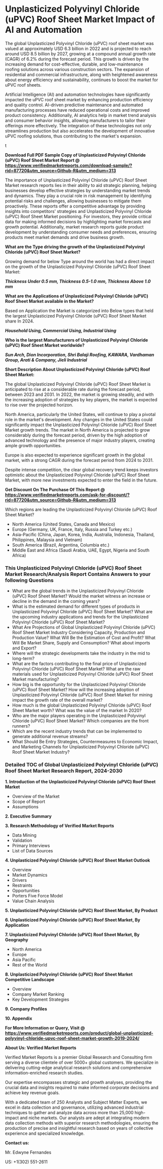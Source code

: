<meta name="title" content="Global Unplasticized Polyvinyl Chloride (uPVC) Roof Sheet Market Impact of AI and Automation"><meta name="description" content="The global Unplasticized Polyvinyl Chloride (uPVC) roof sheet market was valued at approximately USD 6.3 billion in 2022 and is projected to reach around USD 8.5 billi"><meta name="title" content="Unplasticized Polyvinyl Chloride (uPVC) Roof Sheet Market Size, Share, Scope, Trends, Growth, Opportunities, Analysis, Forecast"><h1>Unplasticized Polyvinyl Chloride (uPVC) Roof Sheet Market Impact of AI and Automation</h1><p>The global Unplasticized Polyvinyl Chloride (uPVC) roof sheet market was valued at approximately USD 6.3 billion in 2022 and is projected to reach around USD 8.5 billion by 2027, growing at a compound annual growth rate (CAGR) of 6.2% during the forecast period. This growth is driven by the increasing demand for cost-effective, durable, and low-maintenance roofing solutions across various construction sectors. The expansion of residential and commercial infrastructure, along with heightened awareness about energy efficiency and sustainability, continues to boost the market for uPVC roof sheets.</p><p>Artificial Intelligence (AI) and automation technologies have significantly impacted the uPVC roof sheet market by enhancing production efficiency and quality control. AI-driven predictive maintenance and automated manufacturing processes have reduced operational costs and improved product consistency. Additionally, AI analytics help in market trend analysis and consumer behavior insights, allowing manufacturers to tailor their offerings more effectively. The integration of these technologies not only streamlines production but also accelerates the development of innovative uPVC roofing solutions, thus contributing to the market's expansion.</p>t</p><p id="" class=""><strong>Download Full PDF Sample Copy of Unplasticized Polyvinyl Chloride (uPVC) Roof Sheet Market Report @ <a href="https://www.verifiedmarketreports.com/download-sample/?rid=87720&utm_source=Github-R&utm_medium=313" target="_blank">https://www.verifiedmarketreports.com/download-sample/?rid=87720&utm_source=Github-R&utm_medium=313</a></strong></p><p>The importance of&nbsp;Unplasticized Polyvinyl Chloride (uPVC) Roof Sheet Market research reports lies in their ability to aid strategic planning, helping businesses develop effective strategies by understanding market trends and dynamics. They play a crucial role in risk management by identifying potential risks and challenges, allowing businesses to mitigate them proactively. These reports offer a competitive advantage by providing insights into competitors' strategies and Unplasticized Polyvinyl Chloride (uPVC) Roof Sheet Market positioning. For investors, they provide critical data for making informed decisions by highlighting market forecasts and growth potential. Additionally, market research reports guide product development by understanding consumer needs and preferences, ensuring products meet market demands and drive business growth.</p><p><strong>What are the&nbsp;Type driving the growth of the Unplasticized Polyvinyl Chloride (uPVC) Roof Sheet Market?</strong></p><p id="" class="">Growing demand for below Type around the world has had a direct impact on the growth of the Unplasticized Polyvinyl Chloride (uPVC) Roof Sheet Market:</p><em><strong>Thickness Under 0.5 mm, Thickness 0.5-1.0 mm, Thickness Above 1.0 mm</strong></em></p><strong>What are the&nbsp;Applications&nbsp;of Unplasticized Polyvinyl Chloride (uPVC) Roof Sheet Market available in the Market?</strong></p><p id="" class="">Based on Application the Market is categorized into Below types that held the largest Unplasticized Polyvinyl Chloride (uPVC) Roof Sheet Market share In 2024.</p><em><strong>Household Using, Commercial Using, Industrial Using</strong></em></p><strong>Who is the largest Manufacturers of Unplasticized Polyvinyl Chloride (uPVC) Roof Sheet Market worldwide?</strong></p><p><em><strong>Sun Arch, Dion Incorporation, Shri Balaji Roofing, KAWARA, Vardhaman Group, Arati & Company, Jieli Industrial</strong></em></p><p id="" class=""><strong>Short Description About Unplasticized Polyvinyl Chloride (uPVC) Roof Sheet Market:</strong></p><p>The global Unplasticized Polyvinyl Chloride (uPVC) Roof Sheet Market is anticipated to rise at a considerable rate during the forecast period, between 2023 and 2031. In 2022, the market is growing steadily, and with the increasing adoption of strategies by key players, the market is expected to rise over the projected horizon.</p><p>North America, particularly the United States, will continue to play a pivotal role in the market's development. Any changes in the United States could significantly impact the Unplasticized Polyvinyl Chloride (uPVC) Roof Sheet Market growth trends. The market in North America is projected to grow considerably during the forecast period, driven by the high adoption of advanced technology and the presence of major industry players, creating ample growth opportunities.</p><p>Europe is also expected to experience significant growth in the global market, with a strong CAGR during the forecast period from 2024 to 2031.</p><p>Despite intense competition, the clear global recovery trend keeps investors optimistic about the Unplasticized Polyvinyl Chloride (uPVC) Roof Sheet Market, with more new investments expected to enter the field in the future.</p><p id="" class=""><strong>Get Discount On The Purchase Of This Report @ <a href="https://www.verifiedmarketreports.com/ask-for-discount/?rid=87720&utm_source=Github-R&utm_medium=313" target="_blank">https://www.verifiedmarketreports.com/ask-for-discount/?rid=87720&utm_source=Github-R&utm_medium=313</a></strong></p>Which regions are leading the Unplasticized Polyvinyl Chloride (uPVC) Roof Sheet Market?</p><ul><li>North America (United States, Canada and Mexico)</li><li>Europe (Germany, UK, France, Italy, Russia and Turkey etc.)</li><li>Asia-Pacific (China, Japan, Korea, India, Australia, Indonesia, Thailand, Philippines, Malaysia and Vietnam)</li><li>South America (Brazil, Argentina, Columbia etc.)</li><li>Middle East and Africa (Saudi Arabia, UAE, Egypt, Nigeria and South Africa)</li></ul><h3 id="" class="">This Unplasticized Polyvinyl Chloride (uPVC) Roof Sheet Market Research/Analysis Report Contains Answers to your following Questions</h3><ul><li>What are the global trends in the Unplasticized Polyvinyl Chloride (uPVC) Roof Sheet Market? Would the market witness an increase or decline in the demand in the coming years?</li><li>What is the estimated demand for different types of products in Unplasticized Polyvinyl Chloride (uPVC) Roof Sheet Market? What are the upcoming industry applications and trends for the Unplasticized Polyvinyl Chloride (uPVC) Roof Sheet Market?</li><li>What Are Projections of Global Unplasticized Polyvinyl Chloride (uPVC) Roof Sheet Market Industry Considering Capacity, Production and Production Value? What Will Be the Estimation of Cost and Profit? What Will Be Market Share, Supply and Consumption? What about imports and Export?</li><li>Where will the strategic developments take the industry in the mid to long-term?</li><li>What are the factors contributing to the final price of Unplasticized Polyvinyl Chloride (uPVC) Roof Sheet Market? What are the raw materials used for Unplasticized Polyvinyl Chloride (uPVC) Roof Sheet Market manufacturing?</li><li>How big is the opportunity for the Unplasticized Polyvinyl Chloride (uPVC) Roof Sheet Market? How will the increasing adoption of Unplasticized Polyvinyl Chloride (uPVC) Roof Sheet Market for mining impact the growth rate of the overall market?</li><li>How much is the global Unplasticized Polyvinyl Chloride (uPVC) Roof Sheet Market worth? What was the value of the market In 2020?</li><li>Who are the major players operating in the Unplasticized Polyvinyl Chloride (uPVC) Roof Sheet Market? Which companies are the front runners?</li><li>Which are the recent industry trends that can be implemented to generate additional revenue streams?</li><li>What Should Be Entry Strategies, Countermeasures to Economic Impact, and Marketing Channels for Unplasticized Polyvinyl Chloride (uPVC) Roof Sheet Market Industry?</li></ul><h3 id="" class="">Detailed TOC of Global Unplasticized Polyvinyl Chloride (uPVC) Roof Sheet Market Research Report, 2024-2030</h3><p id="" class=""><strong>1. Introduction of the Unplasticized Polyvinyl Chloride (uPVC) Roof Sheet Market</strong></p><ul><li>Overview of the Market</li><li>Scope of Report</li><li>Assumptions</li></ul><p id="" class=""><strong>2. Executive Summary</strong></p><p id="" class=""><strong>3. Research Methodology of Verified Market Reports</strong></p><ul><li>Data Mining</li><li>Validation</li><li>Primary Interviews</li><li>List of Data Sources</li></ul><p id="" class=""><strong>4. Unplasticized Polyvinyl Chloride (uPVC) Roof Sheet Market Outlook</strong></p><ul><li>Overview</li><li>Market Dynamics</li><li>Drivers</li><li>Restraints</li><li>Opportunities</li><li>Porters Five Force Model</li><li>Value Chain Analysis</li></ul><p id="" class=""><strong>5. Unplasticized Polyvinyl Chloride (uPVC) Roof Sheet Market, By Product</strong></p><p id="" class=""><strong>6. Unplasticized Polyvinyl Chloride (uPVC) Roof Sheet Market, By Application</strong></p><p id="" class=""><strong>7. Unplasticized Polyvinyl Chloride (uPVC) Roof Sheet Market, By Geography</strong></p><ul><li>North America</li><li>Europe</li><li>Asia Pacific</li><li>Rest of the World</li></ul><p id="" class=""><strong>8. Unplasticized Polyvinyl Chloride (uPVC) Roof Sheet Market Competitive Landscape</strong></p><ul><li>Overview</li><li>Company Market Ranking</li><li>Key Development Strategies</li></ul><p id="" class=""><strong>9. Company Profiles</strong></p><p id="" class=""><strong>10. Appendix</strong></p><p id="" class=""><strong>For More Information or Query, Visit @ <a href="https://www.verifiedmarketreports.com/product/global-unplasticized-polyvinyl-chloride-upvc-roof-sheet-market-growth-2019-2024/" target="_blank">https://www.verifiedmarketreports.com/product/global-unplasticized-polyvinyl-chloride-upvc-roof-sheet-market-growth-2019-2024/</a></strong></p><p id="" class=""><strong>About Us: Verified Market Reports</strong></p><p id="" class="">Verified Market Reports is a premier Global Research and Consulting firm serving a diverse clientele of over 5000+ global customers. We specialize in delivering cutting-edge analytical research solutions and comprehensive information-enriched research studies.</p><p id="" class="">Our expertise encompasses strategic and growth analyses, providing the crucial data and insights required to make informed corporate decisions and achieve key revenue goals.</p><p id="" class="">With a dedicated team of 250 Analysts and Subject Matter Experts, we excel in data collection and governance, utilizing advanced industrial techniques to gather and analyze data across more than 25,000 high-impact and niche markets. Our analysts are adept at integrating modern data collection methods with superior research methodologies, ensuring the production of precise and insightful research based on years of collective experience and specialized knowledge.</p><p id="" class=""><strong>Contact us:</strong></p><p id="" class="">Mr. Edwyne Fernandes</p><p id="" class="">US: +1(302) 551-2611</p>